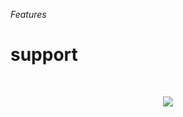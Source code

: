 _Features_
# support

<br>
<p align=center>
  <img src="https://cloud.githubusercontent.com/assets/2712405/18488760/d2ea1850-79c8-11e6-8255-cd4cd5ef7ead.png"></img>
 <br><br>
</p>
<br>